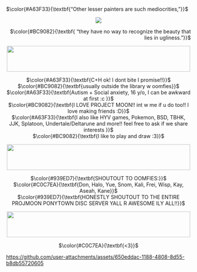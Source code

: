 <p align="left">
 $\color{#A63F33}{\textbf{“Other lesser painters are such mediocrities,”}}$ <br/>
  </p>
  
<p align="center">
<img src="https://files.catbox.moe/iqnopk.png" data-canonical-src="(https://files.catbox.moe/iqnopk.png)"
</p>
  
  <p align="right">   
$\color{#BC9082}{\textbf{ “they have no way to recognize the beauty that lies in ugliness.”}}$
</p>

<p align="center">
<img src="https://files.catbox.moe/11oh5m.png" data-canonical-src="(https://files.catbox.moe/11oh5m.png)" width="500" height="70"
</p>

<p align="center">
 $\color{#A63F33}{\textbf{C+H ok! I dont bite I promise!!}}$ <br/>
 $\color{#BC9082}{\textbf{usually outside the library w oomfies}}$ <br/>
 $\color{#A63F33}{\textbf{Autism + Social anxiety, 16 y/o, I can be awkward at first :c }}$ <br/>
 $\color{#BC9082}{\textbf{I LOVE PROJECT MOON!! int w me if u do too!! I love making friends :D}}$ <br/>
 $\color{#A63F33}{\textbf{I also like HYV games, Pokemon, BSD, TBHK, JJK, Splatoon, Undertale/Deltarune and more!! feel free to ask if we share interests }}$ <br/>
 $\color{#BC9082}{\textbf{I like to play and draw :3}}$ <br/>
  </p>

  <p align="center">
<img src="https://files.catbox.moe/iqnopk.png" data-canonical-src="(https://files.catbox.moe/iqnopk.png)" width="500" height="70"
</p>

<p align="center">
 $\color{#939ED7}{\textbf{SHOUTOUT TO OOMFIES:}}$ <br/>
 $\color{#C0C7EA}{\textbf{Don, Halo, Yue, Snom, Kali, Frei, Wisp, Kay, Aseah, Kane}}$ <br/>
 $\color{#939ED7}{\textbf{HONESTLY SHOUTOUT TO THE ENTIRE PROJMOON PONYTOWN DISC SERVER YALL R AWESOME ILY ALL!!}}$ <br/>
  </p>

  <p align="center">
<img src="https://files.catbox.moe/11oh5m.png" data-canonical-src="(https://files.catbox.moe/11oh5m.png)" width="500" height="70"
</p>

<p align="center">
 $\color{#C0C7EA}{\textbf{<3}}$ <br/>
  </p>

  
https://github.com/user-attachments/assets/650eddac-1188-4808-8d55-b8db55720605
